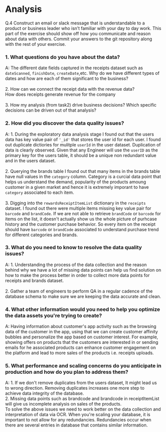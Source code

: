 # Analysis

Q.4 Construct an email or slack message that is understandable to a product or business leader who isn’t familiar with your day to day work. This part of the exercise should show off how you communicate and reason about data with others. Commit your answers to the git repository along with the rest of your exercise.

### 1. What questions do you have about the data?
A:	The different date fields captured in the receipts dataset such as `dateScanned`, `finishDate`, `createDate`,etc. Why do we have different types of dates and how are each of them significant to the business?\
\
2. How can we connect the receipt data with the revenue data?\
How does receipts generate revenue for the company\
\
3. How my analysis (from task2) drive business decisions? Which specific decisions can be driven out of that analysis?

### 2.	How did you discover the data quality issues?
A: 1. During the exploratory data analysis stage I found out that the users data has key value pair of `'_id'` that stores the user id for each user. I found out duplicate dictiories for mulitple `userId` in the user dataset. Duplication of data is clearly observed. Given that any Engineer will use the `userID` as the primary key for the users table, it should be a unique non redundant value and in the users dataset.\
\
2. Querying the brands table I found out that many items in the brands table have null values in the `category` column. Category is a curcial data point that helps us understand the demand, popularity of the products amoung customer in a given market and hence it is extremely imporant to have `category` associated to each item.\
\
3. Digging into the `rewardsReceiptItemList` dictionary in the `receipts` dataset. I found out there were multiple items missing key value pair for `barcode` and `brandCode`. If we are not able to retrieve `brandCode` or `barcode` for items on the list, it doesn't actually show us the whole picture of purhcase history and the customer purchase behavior. So every item on the receipt should have `barcode` or `brandCode` associated to understand purchase trend for different categories and brands.

### 3. What do you need to know to resolve the data quality issues?
A: 1. Understanding the process of the data collection and the reason behind why we have a lot of missing data points can help us find solution on how to make the process better in order to collect more data points for receipts and brands dataset.\
\
2. Gather a team of engineers to perform QA in a regular cadence of the database schema to make sure we are keeping the data accurate and clean.

### 4. What other information would you need to help you optimize the data assets you're trying to create?
A: Having information about customer's app activity such as the browsing data of the customer in the app, using that we can create customer affinity bubbles and personalize the app based on customer interest. For example, showing offers on products that the customers are interested in or sending emails for he associated products can enhance customer engagement on the platform and lead to more sales of the products i.e. receipts uploads.

### 5. What performance and scaling concerns do you anticipate in production and how do you plan to address them?
A: 1. If we don't remove duplicates from the users dataset, It might lead us to wrong direction. Removing duplicates increases one more step to achieve data integrity of the database.\
2. Missing data points such as brandcode and brandcode in receiptItemList will give us incomplete analysis on sales of the products. 
\
To solve the above issues we need to work better on the data collection and interpretation of data via OCR.
When you're scaling your database, it is important to not allow for any redundancies. Redundancies occur when there are several entries in database that contains similar information. 
